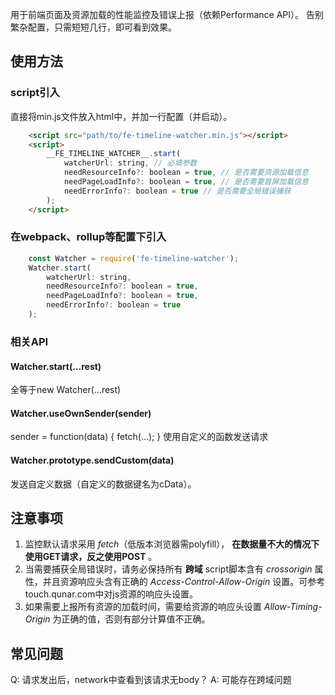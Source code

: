 用于前端页面及资源加载的性能监控及错误上报（依赖Performance API）。
告别繁杂配置，只需短短几行，即可看到效果。

## 使用方法

### script引入
直接将min.js文件放入html中，并加一行配置（并启动）。
```html
    <script src="path/to/fe-timeline-watcher.min.js"></script>
    <script>
        __FE_TIMELINE_WATCHER__.start(
            watcherUrl: string, // 必填参数
            needResourceInfo?: boolean = true, // 是否需要资源加载信息
            needPageLoadInfo?: boolean = true, // 是否需要首屏加载信息
            needErrorInfo?: boolean = true // 是否需要全局错误捕获
        );
    </script>
```

### 在webpack、rollup等配置下引入
```js
    const Watcher = require('fe-timeline-watcher');
    Watcher.start(
        watcherUrl: string,
        needResourceInfo?: boolean = true,
        needPageLoadInfo?: boolean = true,
        needErrorInfo?: boolean = true
    );
```

### 相关API
#### Watcher.start(...rest)
全等于new Watcher(...rest)

#### Watcher.useOwnSender(sender)
sender = function(data) {
    fetch(...);
}
使用自定义的函数发送请求

#### Watcher.prototype.sendCustom(data)
发送自定义数据（自定义的数据键名为cData）。

## 注意事项
1. 监控默认请求采用 _fetch_（低版本浏览器需polyfill）， **在数据量不大的情况下使用GET请求，反之使用POST** 。
2. 当需要捕获全局错误时，请务必保持所有 **跨域** script脚本含有 _crossorigin_ 属性，并且资源响应头含有正确的 _Access-Control-Allow-Origin_ 设置。可参考touch.qunar.com中对js资源的响应头设置。
3. 如果需要上报所有资源的加载时间，需要给资源的响应头设置 _Allow-Timing-Origin_ 为正确的值，否则有部分计算值不正确。

## 常见问题
Q: 请求发出后，network中查看到该请求无body？
A: 可能存在跨域问题

